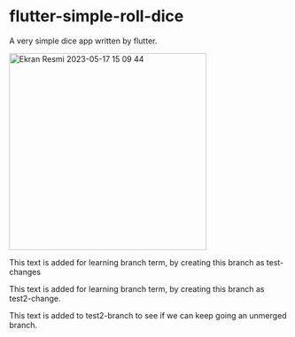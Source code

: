 # flutter-simple-roll-dice
A very simple dice app written by flutter.

<img width="356" alt="Ekran Resmi 2023-05-17 15 09 44" src="https://github.com/burakerdogan1/flutter-simple-roll-dice/assets/87671686/47f5cb1a-ac9f-471b-9e7c-70bdcaa516ba">

This text is added for learning branch term, by creating this branch as test-changes

This text is added for learning branch term, by creating this branch as test2-change.

This text is added to test2-branch to see if we can keep going an unmerged branch.